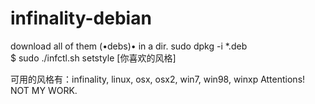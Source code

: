 # infinality-debian
 
 download all of them (•debs)• in a dir.
 sudo  dpkg -i *.deb   
                            
 
   
    $ sudo ./infctl.sh setstyle [你喜欢的风格]  


可用的风格有：infinality, linux, osx, osx2, win7, win98, winxp
 
 
 Attentions!
 NOT MY WORK.
